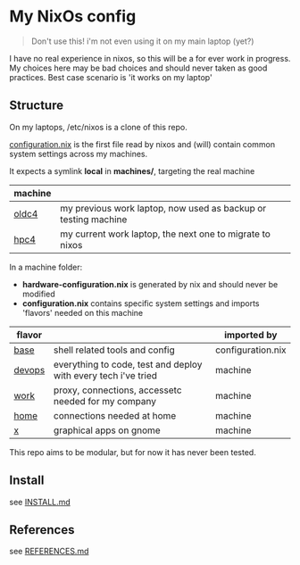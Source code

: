 # My NixOs config

 > Don't use this! i'm not even using it on my main laptop (yet?)

I have no real experience in nixos, so this will be a for ever work in progress. My choices here may be bad choices and should never taken as good practices. Best case scenario is 'it works on my laptop'

## Structure

On my laptops, /etc/nixos is a clone of this repo.

[configuration.nix](configuration.nix) is the first file read by nixos and (will) contain common system settings across my machines.

It expects a symlink **local** in **machines/**, targeting the real machine

| machine                 |                                                                |
| ----------------------- | -------------------------------------------------------------- |
| [oldc4](machines/oldc4) | my previous work laptop, now used as backup or testing machine |
| [hpc4](machines/hpc4)   | my current work laptop, the next one to migrate to nixos       |

In a machine folder:
 * **hardware-configuration.nix** is generated by nix and should never be modified
 * **configuration.nix** contains specific system settings and imports 'flavors' needed on this machine

| flavor                   |                                                                | imported by       |
| ------------------------ | -------------------------------------------------------------- | ----------------- |
| [base](flavors/base)     | shell related tools and config                                 | configuration.nix |
| [devops](flavors/devops) | everything to code, test and deploy with every tech i've tried | machine           |
| [work](flavors/work)     | proxy, connections, accessetc needed for my company            | machine           |
| [home](flavors/home)     | connections needed at home                                     | machine           |
| [x](flavors/x)           | graphical apps on gnome                                        | machine           |

This repo aims to be modular, but for now it has never been tested.

## Install

see [INSTALL.md](INSTALL.md)

## References

see [REFERENCES.md](REFERENCES.md)

